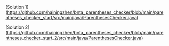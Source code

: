 

[Solution 1] (https://github.com/hainingzhen/bnta_parentheses_checker/blob/main/parentheses_checker_start/src/main/java/ParenthesesChecker.java)

[Solution 2] (https://github.com/hainingzhen/bnta_parentheses_checker/blob/main/parentheses_checker_start_2/src/main/java/ParenthesesChecker.java)